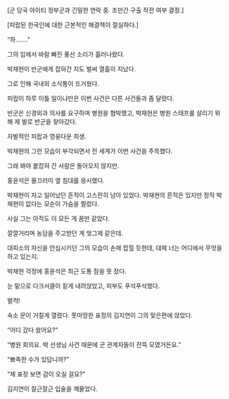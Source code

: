 [군 당국 아이티 정부군과 긴밀한 연락 중. 조만간 구출 작전 여부 결정.]

[피랍된 한국인에 대한 근본적인 해결책이 절실하다.]

“하…….”

그의 입에서 바람 빠진 풍선 소리가 흘러나왔다.

박재현이 반군에게 잡혀간 지도 벌써 열흘이 지났다.

그로 인해 국내외 소식통이 뜨거웠다.

피랍이 하루 이틀 일이냐만은 이번 사건은 다른 사건들과 좀 달랐다.

반군은 신경외과 의사를 요구하며 병원을 협박했고, 박재현은 병원 스태프를 살리기 위해 제 발로 반군을 찾아갔다.

자발적인 피랍과 영웅다운 희생.

박재현의 그런 모습이 부각되면서 전 세계가 이번 사건을 주목했다.

그래 봐야 붙잡혀 간 사람은 돌아오지 않지만.

홍윤석은 물끄러미 옆 침대를 응시했다.

박재현이 자고 일어났던 흔적이 고스란히 남아 있었다. 박재현의 흔적은 있지만 정작 박재현이 없다는 모순이 가슴을 찔렀다.

사실 그는 아직도 이 모든 게 꿈만 같았다.

깔깔거리며 농담을 주고받던 게 엊그제 같은데.

대피소의 자신을 안심시키던 그의 모습이 손에 잡힐 듯한데, 대체 너는 어디에서 무엇을 하고 있는지.

박재현 걱정에 홍윤석은 최근 도통 잠을 못 잤다.

눈 밑으로 다크서클이 짙게 내려앉았고, 피부도 푸석푸석했다.

벌컥!

숙소 문이 거칠게 열렸다. 못마땅한 표정의 김지연이 그의 맞은편에 앉았다.

“어디 갔다 왔어요?”

“병원 회의요. 박 선생님 사건 때문에 군 관계자들이 잔뜩 모였거든요.”

“뾰족한 수가 있답니까?”

“제 표정 보면 감이 오실 걸요?”

김지연이 잘근잘근 입술을 깨물었다.